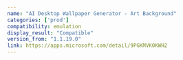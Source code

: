 ```yaml
---
name: "AI Desktop Wallpaper Generator - Art Background"
categories: ['prod']
compatibility: emulation
display_result: "Compatible"
version_from: "1.1.19.0"
link: https://apps.microsoft.com/detail/9PGKMVK0KWH2
---
```

